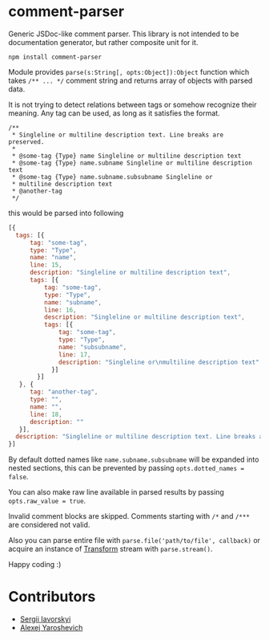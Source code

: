 comment-parser
==============

Generic JSDoc-like comment parser. This library is not intended to be documentation generator, but rather composite unit for it.

`npm install comment-parser`

Module provides `parse(s:String[, opts:Object]):Object` function which takes `/** ... */` comment string and returns array  of objects with parsed data.

It is not trying to detect relations between tags or somehow recognize their meaning. Any tag can be used, as long as it satisfies the format.

```
/**
 * Singleline or multiline description text. Line breaks are preserved.
 *
 * @some-tag {Type} name Singleline or multiline description text
 * @some-tag {Type} name.subname Singleline or multiline description text
 * @some-tag {Type} name.subname.subsubname Singleline or
 * multiline description text
 * @another-tag
 */
```

this would be parsed into following

```javascript
[{
  tags: [{
      tag: "some-tag",
      type: "Type",
      name: "name",
      line: 15,
      description: "Singleline or multiline description text",
      tags: [{
          tag: "some-tag",
          type: "Type",
          name: "subname",
          line: 16,
          description: "Singleline or multiline description text",
          tags: [{
              tag: "some-tag",
              type: "Type",
              name: "subsubname",
              line: 17,
              description: "Singleline or\nmultiline description text"
            }]
        }]
   }, {
      tag: "another-tag",
      type: "",
      name: "",
      line: 18,
      description: ""
   }],
  description: "Singleline or multiline description text. Line breaks are preserved."
}]
```

By default dotted names like `name.subname.subsubname` will be expanded into nested sections, this can be prevented by passing `opts.dotted_names = false`.

You can also make raw line available in parsed results by passing `opts.raw_value = true`.

Invalid comment blocks are skipped. Comments starting with `/*` and `/***` are considered not valid.

Also you can parse entire file with `parse.file('path/to/file', callback)` or acquire an instance of [Transform](http://nodejs.org/api/stream.html#stream_class_stream_transform) stream with `parse.stream()`.

Happy coding :)


Contributors
============

- [Sergii Iavorskyi](https://github.com/yavorskiy)
- [Alexej Yaroshevich](https://github.com/zxqfox)